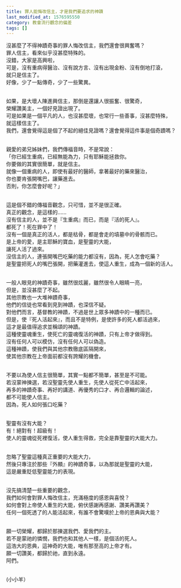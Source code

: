 ```yaml
---
title: 罪人能悔改信主，才是我們要追求的神蹟
last_modified_at: 1576595550
category: 教會流行觀念的偏差
tags: []
---
```


<p>沒甚麼了不得神蹟奇事的罪人悔改信主，我們還會很興奮嗎？<br>
罪人信主，看來似乎沒甚麼特殊的。<br>
沒錯，大家是高興啦，<br>
可是，沒有重病得醫治、沒有說方言、沒有出現金粉、沒有倒地打滾，<br>
就只是信主了。<br>
好像，少了一點傳奇，少了一些驚異。</p>

<p><br>
如果，是大壞人陳進興信主，那倒是還讓人很振奮、很驚奇，<br>
榮耀讚美主，一個好見證出現了。<br>
可是如果是一個平凡的人，也沒甚麼壞，也常行一些善事，沒甚麼特殊，<br>
就這樣信主了。<br>
我們，還會覺得這是個了不起的絕佳見證嗎？還會覺得這件事是個奇蹟嗎？</p>

<p><br>
親愛的弟兄姊妹們，我們傳福音時，不是常說：<br>
「你已經生重病，已經無能為力，只有耶穌能拯救你。<br>
你要做的其實很簡單，就是信主。<br>
就像一個重病的人，即使有最好的醫師，拿著最好的藥來醫治，<br>
你也要肯張開嘴巴，讓藥進去。<br>
否則，你怎麼會好呢？」</p>

<p><br>
這是個不錯的傳福音觀念，只可惜，並不是很正確。<br>
真正的觀念，是這樣的……<br>
沒有信主的人，並不是『生重病』而已，而是『活的死人』。<br>
都死了！死在罪中了！<br>
沒有一個是真正的活人，都是枯骨，都是會走的墳墓中的骨骸而已。<br>
是上帝的愛，是主耶穌的寶血，是聖靈的大能，<br>
讓死人活了過來。<br>
沒信主的人，連張開嘴巴吃藥的能力都沒有，因為，死人怎會吃藥？<br>
是聖靈把死人的嘴巴張開，把藥灌進去，使這人重生，成為一個新的活人。</p>

<p><br>
一般人眼見的神蹟奇事，雖然很炫麗，雖然很令人眼睛一亮，<br>
但是，並沒甚麼了不起。<br>
其他宗教也一大堆神蹟奇事，<br>
他們的信徒也常看到見到神蹟，也深信不疑。<br>
對他們而言，基督教的神蹟，不過是世上眾多神蹟中的一種而已。<br>
但是，使『死人活起來』，而且不是特例，是使許多的死人都活過來，<br>
這才是最值得追求並稱頌的神蹟。<br>
這種使靈魂重生，使死亡的靈魂復活的神蹟，只有上帝才做得到。<br>
沒有任何人可以模仿，沒有任何人可以偽造。<br>
這種神蹟，使我們與其他宗教徹底區隔開來，<br>
使其他宗教在上帝面前都沒有誇耀的機會。</p>

<p><br>
不要以為使人信主很簡單，其實一點都不簡單，甚至是不可能。<br>
若沒蒙神揀選，若沒聖靈先使人重生，先使人從死亡中活起來，<br>
再多的神蹟奇事、再好的講道、再優秀的口才、再合邏輯的論述，<br>
都不可能使人信主。<br>
因為，死人如何張口吃藥？</p>

<p><br>
聖靈有沒有大能？<br>
有！絕對有！超級有！<br>
使人的靈魂從死裡復活，使人重生得救，完全是靠聖靈的大能大力。</p>

<p><br>
忽略了聖靈這種真正重要的大能大力，<br>
然後只專注於那些『外顯』的神蹟奇事，以為那就是聖靈的大能，<br>
這是嚴重貶低聖靈能力的表現。</p>

<p><br>
沒先搞清楚一些重要的觀念，<br>
我們如何會對罪人悔改信主，充滿極度的感恩與喜悅？<br>
如何會對上帝使人重生的大能，俯伏感謝再感謝、讚美再讚美？<br>
任何一個死透了的人能活起來，有誰不會驚嘆於上帝的恩典與大能？</p>

<p><br>
願一切榮耀，都歸於那揀選我們、愛我們的主。<br>
若不是蒙祂的憐憫，我們也和其他人一樣，是個活的死人。<br>
這浩大的恩典，這神奇的大能，唯有那至高的上帝才有。<br>
願一切讚美，都歸於祂，直到永遠。<br>
阿們。</p>

<p><br>
(小小羊）</p>

<p>&nbsp;</p>

